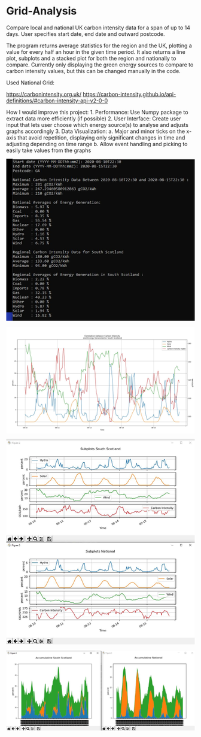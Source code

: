 # Grid-Analysis

Compare local and national UK carbon intensity data for a span of up to 14 days.
User specifies start date, end date and outward postcode. 

The program returns average statistics for the region and the UK, plotting a value for every half an hour in the given time period. It also returns a line plot, subplots and a stacked plot for both the region and nationally to compare. Currently only displaying the green energy sources to compare to carbon intensity values, but this can be changed manually in the code.

Used National Grid:

https://carbonintensity.org.uk/
https://carbon-intensity.github.io/api-definitions/#carbon-intensity-api-v2-0-0

How I would improve this project:
    1. Performance: Use Numpy package to extract data more efficiently (if possible)
    2. User Interface: Create user input that lets user choose which energy source(s) to analyse and adjusts graphs accordingly
    3. Data Visualization:
        a. Major and minor ticks on the x-axis that avoid repetition, displaying only significant changes in time and adjusting depending on                time range
        b. Allow event handling and picking to easily take values from the graphs

![](/images/Statistics.JPG)

![](/images/main.JPG)

![](/images/subplots.JPG)

![](/images/stackedplots.JPG)
